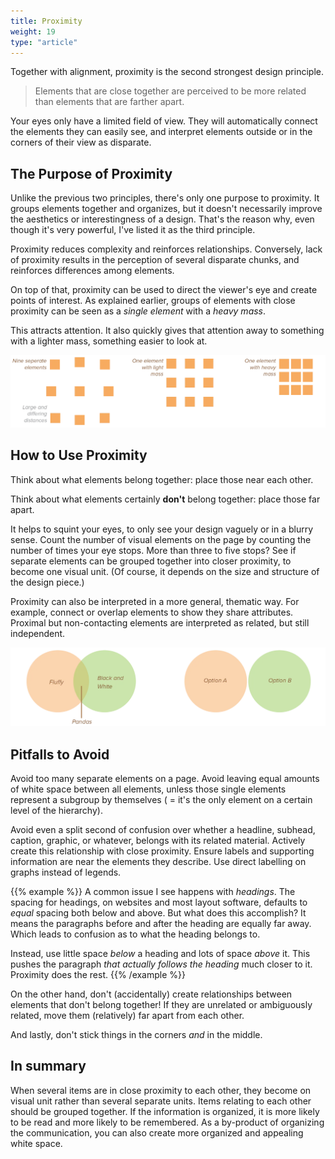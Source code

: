 ```yaml
---
title: Proximity
weight: 19
type: "article"
---
```


Together with alignment, proximity is the second strongest design principle.

> Elements that are close together are perceived to be more related than elements that are farther apart. 

Your eyes only have a limited field of view. They will automatically connect the elements they can easily see, and interpret elements outside or in the corners of their view as disparate.

## The Purpose of Proximity

Unlike the previous two principles, there's only one purpose to proximity. It groups elements together and organizes, but it doesn't necessarily improve the aesthetics or interestingness of a design. That's the reason why, even though it's very powerful, I've listed it as the third principle. 

Proximity reduces complexity and reinforces relationships. Conversely, lack of proximity results in the perception of several disparate chunks, and reinforces differences among elements.

On top of that, proximity can be used to direct the viewer's eye and create points of interest. As explained earlier, groups of elements with close proximity can be seen as a *single element* with a *heavy mass*.

This attracts attention. It also quickly gives that attention away to something with a lighter mass, something easier to look at.

![Overview of proximity in design.](DesignProximityOverview.webp)

## How to Use Proximity

Think about what elements belong together: place those near each other. 

Think about what elements certainly **don't** belong together: place those far apart.

It helps to squint your eyes, to only see your design vaguely or in a blurry sense. Count the number of visual elements on the page by counting the number of times your eye stops. More than three to five stops? See if separate elements can be grouped together into closer proximity, to become one visual unit. (Of course, it depends on the size and structure of the design piece.)

Proximity can also be interpreted in a more general, thematic way. For example, connect or overlap elements to show they share attributes. Proximal but non-contacting elements are interpreted as related, but still independent.

![How to use and add meaning using proximity.](DesignProximityMeaning.webp)

## Pitfalls to Avoid

Avoid too many separate elements on a page. Avoid leaving equal amounts of white space between all elements, unless those single elements represent a subgroup by themselves ( = it's the only element on a certain level of the hierarchy).

Avoid even a split second of confusion over whether a headline, subhead, caption, graphic, or whatever, belongs with its related material. Actively create this relationship with close proximity. Ensure labels and supporting information are near the elements they describe. Use direct labelling on graphs instead of legends.

{{% example %}}
A common issue I see happens with _headings_. The spacing for headings, on websites and most layout software, defaults to _equal_ spacing both below and above. But what does this accomplish? It means the paragraphs before and after the heading are equally far away. Which leads to confusion as to what the heading belongs to. 

Instead, use little space _below_ a heading and lots of space _above_ it. This pushes the paragraph _that actually follows the heading_ much closer to it. Proximity does the rest.
{{% /example %}}

On the other hand, don't (accidentally) create relationships between elements that don't belong together! If they are unrelated or ambiguously related, move them (relatively) far apart from each other.

And lastly, don't stick things in the corners *and* in the middle.

## In summary

When several items are in close proximity to each other, they become on visual unit rather than several separate units. Items relating to each other should be grouped together. If the information is organized, it is more likely to be read and more likely to be remembered. As a by-product of organizing the communication, you can also create more organized and appealing white space.